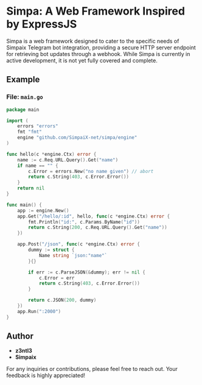 # Simpa: A Web Framework Inspired by ExpressJS

Simpa is a web framework designed to cater to the specific needs of Simpaix Telegram bot integration, providing a secure HTTP server endpoint for retrieving bot updates through a webhook. While Simpa is currently in active development, it is not yet fully covered and complete.

## Example

### File: `main.go`

```go
package main

import (
    errors "errors"
    fmt "fmt"
    engine "github.com/SimpaiX-net/simpa/engine"
)

func hello(c *engine.Ctx) error {
    name := c.Req.URL.Query().Get("name")
    if name == "" {
        c.Error = errors.New("no name given") // abort
        return c.String(403, c.Error.Error())
    }
    return nil
}

func main() {
    app := engine.New()
    app.Get("/hello/:id", hello, func(c *engine.Ctx) error {
        fmt.Println("id:", c.Params.ByName("id"))
        return c.String(200, c.Req.URL.Query().Get("name"))
    })

    app.Post("/json", func(c *engine.Ctx) error {
        dummy := struct {
            Name string `json:"name"`
        }{}

        if err := c.ParseJSON(&dummy); err != nil {
            c.Error = err
            return c.String(403, c.Error.Error())
        }

        return c.JSON(200, dummy)
    })
    app.Run(":2000")
}
```

## Author

- **z3ntl3**
- **Simpaix**

For any inquiries or contributions, please feel free to reach out. Your feedback is highly appreciated!
